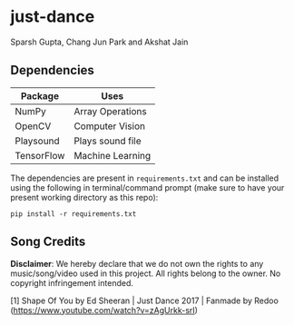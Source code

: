 # just-dance

Sparsh Gupta, Chang Jun Park and Akshat Jain

## Dependencies

| Package    | Uses             |
|------------|------------------|
| NumPy      | Array Operations |
| OpenCV     | Computer Vision  |
| Playsound  | Plays sound file |
| TensorFlow | Machine Learning |


 The dependencies are present in `requirements.txt` and can be installed using the following in terminal/command prompt (make sure to have your present working directory as this repo):
 
 ```
 pip install -r requirements.txt
 ```

## Song Credits

**Disclaimer**: We hereby declare that we do not own the rights to any music/song/video used in this project.
All rights belong to the owner.
No copyright infringement intended.

[1] Shape Of You by Ed Sheeran | Just Dance 2017 | Fanmade by Redoo (https://www.youtube.com/watch?v=zAgUrkk-srI)
